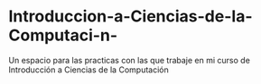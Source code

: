 # Introduccion-a-Ciencias-de-la-Computaci-n-
Un espacio para las practicas con las que trabaje en mi curso de Introducción a Ciencias de la Computación 
